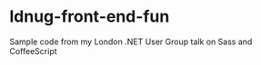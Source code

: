 ldnug-front-end-fun
===================

Sample code from my London .NET User Group talk on Sass and CoffeeScript

